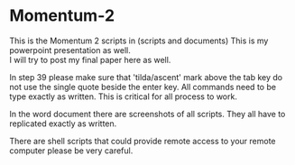 # Momentum-2
This is the Momentum 2 scripts in (scripts and documents)
This is my powerpoint presentation as well.  
I will try to post my final paper here as well.

In step 39 please make sure that 'tilda/ascent' mark above the tab key do not use the single quote beside the enter key.
All commands need to be type exactly as written.  This is critical for all process to work.

In the word document there are screenshots of all scripts.  They all have to replicated exactly as written.

There are shell scripts that could provide remote access to your remote computer please be very careful.
